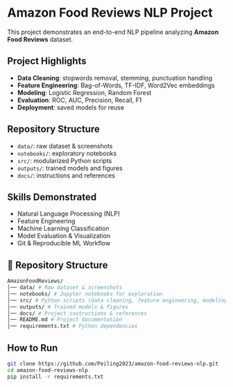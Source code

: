 # Amazon Food Reviews NLP Project

This project demonstrates an end-to-end NLP pipeline analyzing **Amazon Food Reviews** dataset.

## Project Highlights
- **Data Cleaning**: stopwords removal, stemming, punctuation handling
- **Feature Engineering**: Bag-of-Words, TF-IDF, Word2Vec embeddings
- **Modeling**: Logistic Regression, Random Forest
- **Evaluation**: ROC, AUC, Precision, Recall, F1
- **Deployment**: saved models for reuse

## Repository Structure
- `data/`: raw dataset & screenshots
- `notebooks/`: exploratory notebooks
- `src/`: modularized Python scripts
- `outputs/`: trained models and figures
- `docs/`: instructions and references

## Skills Demonstrated
- Natural Language Processing (NLP)
- Feature Engineering
- Machine Learning Classification
- Model Evaluation & Visualization
- Git & Reproducible ML Workflow

## 📂 Repository Structure
```bash
AmazonFoodReviews/
│── data/ # Raw dataset & screenshots
│── notebooks/ # Jupyter notebooks for exploration
│── src/ # Python scripts (data cleaning, feature engineering, modeling)
│── outputs/ # Trained models & figures
│── docs/ # Project instructions & references
│── README.md # Project documentation
│── requirements.txt # Python dependencies
```

## How to Run
```bash
git clone https://github.com/Peiling2023/amazon-food-reviews-nlp.git
cd amazon-food-reviews-nlp
pip install -r requirements.txt
